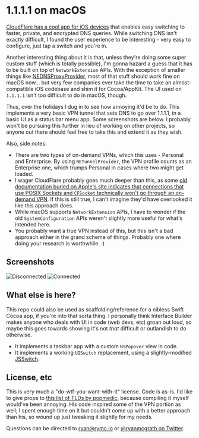 # 1.1.1.1 on macOS
[CloudFlare has a cool app for iOS devices](https://itunes.apple.com/us/app/1-1-1-1-faster-internet/id1423538627) that enables easy switching to faster, private, and encrypted DNS queries. While switching DNS isn't exactly difficult, I found the user experience to be interesting - very easy to configure, just tap a switch and you're in.

Another interesting thing about it is that, unless they're doing some super custom stuff (which is totally possible), I'm gonna hazard a guess that it has to be built on top of `NetworkExtension` APIs. With the exception of smaller things like [NEDNSProxyProvider](https://developer.apple.com/documentation/networkextension/nednsproxyprovider), most of that stuff should work fine on macOS now... but very few companies ever take the time to take an almost-compatible iOS codebase and shim it for Cocoa/AppKit. The UI used on `1.1.1.1` isn't too difficult to do in macOS, though.

Thus, over the holidays I dug in to see how annoying it'd be to do. This implements a very basic VPN tunnel that sets DNS to go over 1.1.1.1, in a basic UI as a status bar menu app. Some screenshots are below. I probably won't be pursuing this further in lieu of working on other projects, so anyone out there should feel free to take this and extend it as they wish.

Also, side notes:

- There are two types of on-demand VPNs, which this uses - Personal and Enterprise. By using `NETunnelProvider`, the VPN profile counts as an Enterprise one, which trumps Personal in cases where two might get loaded.
- I wager CloudFlare probably goes much deeper than this, as some [old documentation buried on Apple's site indicates that connections that use POSIX Sockets and `CFSocket` technically won't go through an on-demand VPN](https://developer.apple.com/library/archive/documentation/NetworkingInternetWeb/Conceptual/NetworkingOverview/CommonPitfalls/CommonPitfalls.html#//apple_ref/doc/uid/TP40010220-CH4-SW2). If this is still true, I can't imagine they'd have overlooked it like this approach does.
- While macOS supports `NetworkExtension` APIs, I have to wonder if the old `SystemConfiguration` APIs weren't slightly more useful for what's intended here.
- You probably want a true VPN instead of this, but this isn't a bad approach either in the grand scheme of things. Probably one where doing your research is worthwhile. :)

## Screenshots
![Disconnected](https://github.com/ryanmcgrath/1.1.1.1-macOS/blob/master/screenshots/disconnected.png?raw=true)
![Connected](https://github.com/ryanmcgrath/1.1.1.1-macOS/blob/master/screenshots/connected.png?raw=true)

## What else is here?
This repo could also be used as scaffolding/reference for a nibless Swift Cocoa app, if you're into that sorta thing. I personally think Interface Builder makes anyone who deals with UI in code (web devs, etc) groan out loud, so maybe this goes towards showing it's not _that_ difficult or outlandish to do otherwise.

- It implements a taskbar app with a custom `NSPopover` view in code.
- It implements a working `UISwitch` replacement, using a slightly-modified [JSSwitch](https://github.com/juliensagot/JSSwitch).

## License, etc
This is very much a "do-wtf-you-want-with-it" license. Code is as-is. I'd like to give props to [this list of TLDs by popmedic](https://gist.github.com/popmedic/cf9472aa8c2adda875a484c5a1c5da06), because compiling it myself would've been annoying. His code inspired some of the VPN portion as well; I spent enough time on it but couldn't come up with a better approach than his, so wound up just tweaking it slightly for my needs.

Questions can be directed to [ryan@rymc.io](mailto:ryan@rymc.io) or [@ryanmcgrath on Twitter](https://twitter.com/ryanmcgrath).
